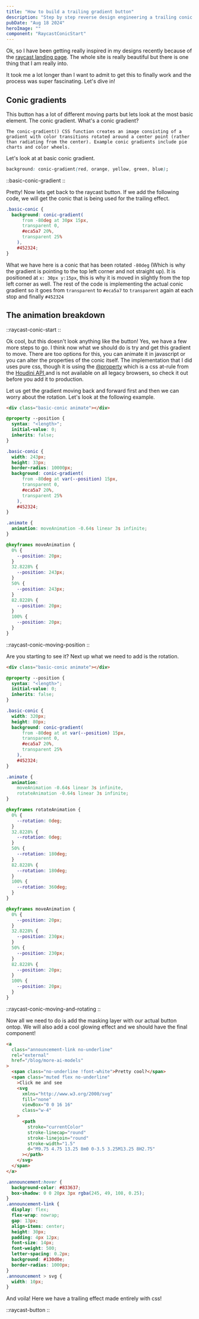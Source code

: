 ```yaml
---
title: "How to build a trailing gradient button"
description: "Step by step reverse design engineering a trailing conic gradient button"
pubDate: "Aug 18 2024"
heroImage: ""
component: "RaycastConicStart"
---
```


Ok, so I have been getting really inspired in my designs recently because of the [raycast landing page](https://raycast.com). The whole site is really beautiful but there is one thing that I am really into.

It took me a lot longer than I want to admit to get this to finally work and the process was super fascinating. Let's dive in!

## Conic gradients

This button has a lot of different moving parts but lets look at the most basic element. The conic gradient. What's a conic gradient?

`The conic-gradient() CSS function creates an image consisting of a gradient with color transitions rotated around a center point (rather than radiating from the center). Example conic gradients include pie charts and color wheels.`

Let's look at at basic conic gradient.

```css
background: conic-gradient(red, orange, yellow, green, blue);
```

::basic-conic-gradient
::

Pretty! Now lets get back to the raycast button. If we add the following code, we will get the conic that is being used for the trailing effect.

```css
.basic-conic {
  background: conic-gradient(
      from -80deg at 30px 15px,
      transparent 0,
      #eca5a7 20%,
      transparent 25%
    ),
    #452324;
}
```

What we have here is a conic that has been rotated `-80deg` (Which is why the gradient is pointing to the top left corner and not straight up). It is positioned at `x: 30px y:15px`, this is why it is moved in slightly from the top left corner as well. The rest of the code is implementing the actual conic gradient so it goes from `transparent` to `#eca5a7` to `transparent` again at each stop and finally `#452324`

## The animation breakdown

::raycast-conic-start
::

Ok cool, but this doesn't look anything like the button! Yes, we have a few more steps to go. I think now what we should do is try and get this gradient to move. There are too options for this, you can animate it in javascript or you can alter the properties of the conic itself. The implementation that I did uses pure css, though it is using the [@property](https://developer.mozilla.org/en-US/docs/Web/CSS/@property) which is a css at-rule from the [Houdini API ](https://developer.mozilla.org/en-US/docs/Web/API/Houdini_APIs) and is not available on all legacy browsers, so check it out before you add it to production.

Let us get the gradient moving back and forward first and then we can worry about the rotation. Let's look at the following example.

```html
<div class="basic-conic animate"></div>
```

```css
@property --position {
  syntax: "<length>";
  initial-value: 0;
  inherits: false;
}

.basic-conic {
  width: 243px;
  height: 33px;
  border-radius: 10000px;
  background: conic-gradient(
      from -80deg at var(--position) 15px,
      transparent 0,
      #eca5a7 20%,
      transparent 25%
    ),
    #452324;
}

.animate {
  animation: moveAnimation -0.64s linear 3s infinite;
}

@keyframes moveAnimation {
  0% {
    --position: 20px;
  }
  32.8228% {
    --position: 243px;
  }
  50% {
    --position: 243px;
  }
  82.8228% {
    --position: 20px;
  }
  100% {
    --position: 20px;
  }
}
```

::raycast-conic-moving-position
::

Are you starting to see it? Next up what we need to add is the rotation.

```html
<div class="basic-conic animate"></div>
```

```css
@property --position {
  syntax: "<length>";
  initial-value: 0;
  inherits: false;
}

.basic-conic {
  width: 320px;
  height: 80px;
  background: conic-gradient(
      from -80deg at at var(--position) 15px,
      transparent 0,
      #eca5a7 20%,
      transparent 25%
    ),
    #452324;
}

.animate {
  animation:
    moveAnimation -0.64s linear 3s infinite,
    rotateAnimation -0.64s linear 3s infinite;
}

@keyframes rotateAnimation {
  0% {
    --rotation: 0deg;
  }
  32.8228% {
    --rotation: 0deg;
  }
  50% {
    --rotation: 180deg;
  }
  82.8228% {
    --rotation: 180deg;
  }
  100% {
    --rotation: 360deg;
  }
}

@keyframes moveAnimation {
  0% {
    --position: 20px;
  }
  32.8228% {
    --position: 230px;
  }
  50% {
    --position: 230px;
  }
  82.8228% {
    --position: 20px;
  }
  100% {
    --position: 20px;
  }
}
```

::raycast-conic-moving-and-rotating
::

Now all we need to do is add the masking layer with our actual button ontop. We will also add a cool glowing effect and we should have the final component!

```html
<a
  class="announcement-link no-underline"
  rel="external"
  href="/blog/more-ai-models"
>
  <span class="no-underline !font-white">Pretty cool?</span>
  <span class="muted flex no-underline"
    >Click me and see
    <svg
      xmlns="http://www.w3.org/2000/svg"
      fill="none"
      viewBox="0 0 16 16"
      class="w-4"
    >
      <path
        stroke="currentColor"
        stroke-linecap="round"
        stroke-linejoin="round"
        stroke-width="1.5"
        d="M9.75 4.75 13.25 8m0 0-3.5 3.25M13.25 8H2.75"
      ></path>
    </svg>
  </span>
</a>
```

```css
.announcement:hover {
  background-color: #833637;
  box-shadow: 0 0 20px 3px rgba(245, 49, 108, 0.25);
}
.announcement-link {
  display: flex;
  flex-wrap: nowrap;
  gap: 13px;
  align-items: center;
  height: 30px;
  padding: 4px 12px;
  font-size: 14px;
  font-weight: 500;
  letter-spacing: 0.2px;
  background: #130d0e;
  border-radius: 1000px;
}
.announcement > svg {
  width: 10px;
}
```

And voila! Here we have a trailing effect made entirely with css!

::raycast-button
::
